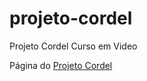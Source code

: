 # projeto-cordel
 Projeto Cordel Curso em Video
 
 <p>Página do <a href="https://derekesper.github.io/projeto-cordel/" target="_blank" >Projeto Cordel</a></p>
